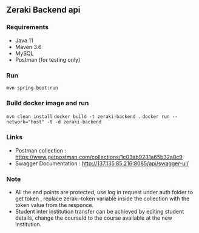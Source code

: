 ## Zeraki Backend api

### Requirements

- Java 11
- Maven 3.6
- MySQL
- Postman (for testing only)

### Run

```
mvn spring-boot:run
```

### Build docker image and run

`mvn clean install`
`docker build -t zeraki-backend .`
`docker run --network="host" -t -d zeraki-backend`

### Links

- Postman collection : https://www.getpostman.com/collections/1c03ab9231a65b32a8c9
- Swagger Documentation : http://137.135.85.216:8085/api/swagger-ui/

### Note

- All the end points are protected, use log in request under auth folder
  to get token , replace zeraki-token variable inside the collection with the token value from the responce.
- Student inter institution transfer can be achieved by editing student details, change the courseId to the course available at the new institution.
